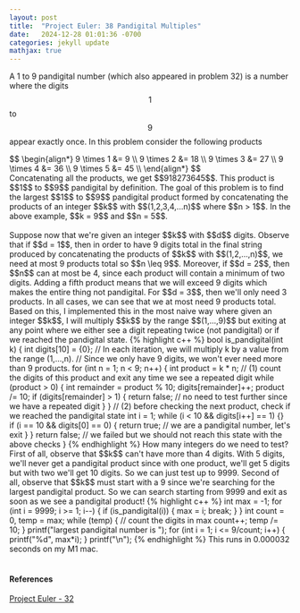 ```yaml
---
layout: post
title:  "Project Euler: 38 Pandigital Multiples"
date:   2024-12-28 01:01:36 -0700
categories: jekyll update
mathjax: true
---
```

A 1 to 9 pandigital number (which also appeared in problem 32) is a number where the digits $$1$$ to $$9$$ appear exactly once. In this problem consider the following products
<div>
$$
\begin{align*}
9 \times 1 &= 9 \\
9 \times 2 &= 18 \\
9 \times 3 &= 27 \\
9 \times 4 &= 36 \\
9 \times 5 &= 45 \\
\end{align*}
$$
</div>
<!------------------------------------------------------------------------------------>
Concatenating all the products, we get $$918273645$$. This product is $$1$$ to $$9$$ pandigital by definition. The goal of this problem is to find the largest $$1$$ to $$9$$ pandigital product formed by concatenating the products of an integer $$k$$ with $$(1,2,3,4,...n)$$ where $$n > 1$$. In the above example, $$k = 9$$ and $$n = 5$$.
<br>
<br>
Suppose now that we're given an integer $$k$$ with $$d$$ digits. Observe that if $$d = 1$$, then in order to have 9 digits total in the final string produced by concatenating the products of $$k$$ with $$(1,2,...,n)$$, we need at most 9 products total so $$n \leq 9$$. Moreover, if $$d = 2$$, then $$n$$ can at most be 4, since each product will contain a minimum of two digits. Adding a fifth product means that we will exceed 9 digits which makes the entire thing not pandigital. For $$d = 3$$, then we'll only need 3 products. In all cases, we can see that we at most need 9 products total. Based on this, I implemented this in the most naive way where given an integer $$k$$, I will multiply $$k$$ by the range $$(1,...,9)$$ but exiting at any point where we either see a digit repeating twice (not pandigital) or if we reached the pandigital state.
<!------------------------------------------------------------------------------------>
{% highlight c++ %}
bool is_pandigital(int k) {
    int digits[10] = {0};
    // In each iteration, we will multiply k by a value from the range (1,...,n).
    // Since we only have 9 digits, we won't ever need more than 9 products.
    for (int n = 1; n < 9; n++) {
        int product = k * n;
        // (1) count the digits of this product and exit any time we see a repeated digit
        while (product > 0) {
            int remainder = product % 10;
            digits[remainder]++;
            product /= 10;
            if (digits[remainder] > 1) {
                return false; // no need to test further since we have a repeated digit
            }
        }
        // (2) before checking the next product, check if we reached the pandigital state
        int i = 1;
        while (i < 10 && digits[i++] == 1) {}
        if (i == 10 && digits[0] == 0) {
            return true; // we are a pandigital number, let's exit
        }
    }
    return false; // we failed but we should not reach this state with the above checks
}
{% endhighlight %}
<!------------------------------------------------------------------------------------>
How many integers do we need to test? First of all, observe that $$k$$ can't have more than 4 digits. With 5 digits, we'll never get a pandigital product since with one product, we'll get 5 digits but with two we'll get 10 digits. So we can just test up to 9999. Second of all, observe that $$k$$ must start with a 9 since we're searching for the largest pandigital product. So we can search starting from 9999 and exit as soon as we see a pandigital product!
{% highlight c++ %}
int max = -1;
for (int i = 9999; i >= 1; i--) {
    if (is_pandigital(i)) {
        max = i;
        break;
    }
}
int count = 0, temp = max;
while (temp) { // count the digits in max
    count++;
    temp /= 10;
}
printf("largest pandigital number is ");
for (int i = 1; i <= 9/count; i++) {
    printf("%d", max*i);
}
printf("\n");
{% endhighlight %}
<!------------------------------------------------------------------------------------>
This runs in 0.000032 seconds on my M1 mac.
<br>
<br>
<!------------------------------------------------------------------------------------>
<h4><b>References</b></h4>
<a href="https://projecteuler.net/problem=32">Project Euler - 32</a>
<br>
<br>


